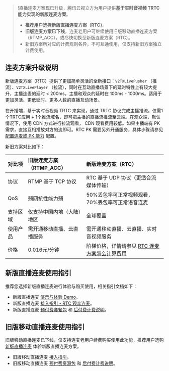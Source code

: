 > !直播连麦方案现已升级，腾讯云视立方为用户提供**基于实时音视频 TRTC 能力实现的新版连麦方案**。
> - **推荐用户选择新版直播连麦方案（RTC）**。
> - **旧版连麦方案已下线**，连麦老用户可继续使用旧版移动直播连麦方案（RTMP_ACC），或尽快切换至新版连麦方案（RTC）。
> - 新旧方案所对应的计费规则各异，不可互通使用，仅支持新旧方案独立计费使用。

## 连麦方案升级说明
新版连麦方案（RTC）提供了更加简单灵活的全新接口：`V2TXLivePusher` （推流）、`V2TXLivePlayer` （拉流），同时在互动直播场景下的延时特性上有较大提升，主播连麦的延时 < 200ms，主播和观众的延时在 100ms - 1000ms。适用于更加灵活、更低延时、更多人数的直播互动场景。

在开播端，基于实时音视频 TRTC 来实现，通过 TRTC 协议完成主播推流。仅需1个TRTC应用 + 1个推流域名，即可把主播的直播流推流至云端。在观众端，默认情况下，使用 CDN 方式进行拉流观看， CDN 观看费用较低。如果主播端有 PK 需求，直接互相播放对方的流即可。RTC PK 需要另外开通服务，具体步骤请参见 [配置连麦或 PK 能力](https://cloud.tencent.com/document/product/454/60985#step4) 配置。

新旧方案对比如下：

| 对比项   | 旧版连麦方案（RTMP_ACC）   | 新版连麦方案（RTC）                                          |
| :------- | :------------------------- | :----------------------------------------------------------- |
| 协议     | RTMP 基于 TCP 协议         | RTC 基于 UDP 协议（更适合流媒体传输）                        |
| QoS      | 弱网抗性能力弱             | 50%丢包率可正常视频观看，70%丢包率可正常语音连麦             |
| 支持区域 | 仅支持中国内地（大陆）地区 | 全球覆盖                                                     |
| 使用产品 | 需开通移动直播、云直播服务 | 需开通移动直播、云直播、实时音视频服务                       |
| 价格     | 0.016元/分钟               | 阶梯价格，详情请参见 [RTC 连麦方案怎么计算费用](https://cloud.tencent.com/document/product/454/8008#rtc_live) |

## 新版直播连麦使用指引

推荐您选择新版直播连麦进行体验与购买使用，相关指引文档如下：

- 新版直播连麦 [演示与体验 Demo](https://cloud.tencent.com/document/product/454/52751#.E6.96.B0.E7.89.88.E8.BF.9E.E9.BA.A6.E6.96.B9.E6.A1.88.E6.BC.94.E7.A4.BA)。
- 新版直播连麦 [接入指引 - RTC 观众连麦](https://cloud.tencent.com/document/product/454/52751)。
- 新版直播连麦 [预付费套餐包](https://cloud.tencent.com/document/product/267/34174#new_mobilelive_pag) 和 [后付费计费说明](https://cloud.tencent.com/document/product/267/70293)。


## 旧版移动直播连麦使用指引

旧版移动直播连麦已下线，仅支持连麦老用户续费购买使用此功能，推荐用户选购 [新版直播连麦](https://cloud.tencent.com/document/product/267/70293) 体验新版直播连麦方案。

- 旧版移动直播连麦 [接入指引](https://cloud.tencent.com/document/product/454/52750)。
- 旧版移动直播连麦 [预付费资源包](https://cloud.tencent.com/document/product/267/34174#mobilelive_pag) 和 [后付费计费说明](https://cloud.tencent.com/document/product/267/52714)。


